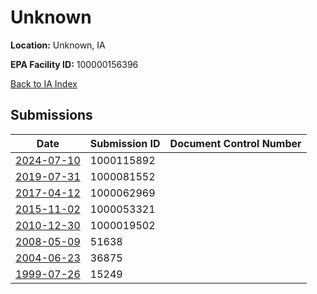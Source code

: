 # Unknown

**Location:** Unknown, IA

**EPA Facility ID:** 100000156396

[Back to IA Index](../../index.md)

## Submissions

| Date | Submission ID | Document Control Number |
|------|--------------|-------------------------|
| [2024-07-10](submissions/1000115892.md) | 1000115892 |  |
| [2019-07-31](submissions/1000081552.md) | 1000081552 |  |
| [2017-04-12](submissions/1000062969.md) | 1000062969 |  |
| [2015-11-02](submissions/1000053321.md) | 1000053321 |  |
| [2010-12-30](submissions/1000019502.md) | 1000019502 |  |
| [2008-05-09](submissions/51638.md) | 51638 |  |
| [2004-06-23](submissions/36875.md) | 36875 |  |
| [1999-07-26](submissions/15249.md) | 15249 |  |
